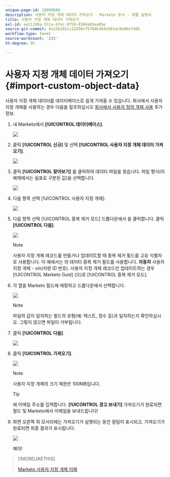 ```yaml
---
unique-page-id: 10099680
description: 사용자 지정 개체 데이터 가져오기 - Marketo 문서 - 제품 설명서
title: 사용자 지정 개체 데이터 가져오기
exl-id: ee11199a-57ca-47ec-8f59-8384a93ea05e
source-git-commit: 4a33b192cc22550c75769b383e261ac0a86e7ddb
workflow-type: tm+mt
source-wordcount: '233'
ht-degree: 0%

---
```


# 사용자 지정 개체 데이터 가져오기 {#import-custom-object-data}

사용자 지정 개체 데이터를 데이터베이스로 쉽게 가져올 수 있습니다. 회사에서 사용자 지정 개체를 사용하는 경우 다음을 참조하십시오 [회사에서 사용자 정의 객체 사용](/help/marketo/product-docs/administration/marketo-custom-objects/understanding-marketo-custom-objects.md#using-custom-objects-with-companies) 추가 정보.

1. 내 Marketo에서 **[!UICONTROL 데이터베이스]**.

   ![](assets/import-custom-object-data-1.png)

1. 클릭 **[!UICONTROL 신규]** 및 선택 **[!UICONTROL 사용자 지정 개체 데이터 가져오기]**.

   ![](assets/import-custom-object-data-2.png)

1. 클릭 **[!UICONTROL 찾아보기]** 를 클릭하여 데이터 파일을 찾습니다. 파일 형식(이 예제에서는 쉼표로 구분된 값)을 선택합니다.

   ![](assets/import-custom-object-data-3.png)

1. 다음 항목 선택 [!UICONTROL 사용자 지정 개체].

   ![](assets/import-custom-object-data-4.png)

1. 다음 항목 선택 [!UICONTROL 중복 제거 모드] 드롭다운에서 을 클릭합니다. 클릭 **[!UICONTROL 다음]**.

   ![](assets/import-custom-object-data-5.png)

   >[!NOTE]
   >
   >사용자 지정 개체 레코드를 만들거나 업데이트할 때 중복 제거 필드를 고유 식별자로 사용합니다. 이 예에서는 의 데이터 중복 제거 필드를 사용합니다. **자동차** 사용자 지정 개체 - vin(차량 ID 번호). 사용자 지정 개체 레코드만 업데이트하는 경우 [!UICONTROL Marketo Guid] (으)로 [!UICONTROL 중복 제거 모드].

1. 각 열을 Marketo 필드에 매핑하고 드롭다운에서 선택합니다.

   ![](assets/import-custom-object-data-6.png)

   >[!NOTE]
   >
   >파일의 값이 일치하는 필드의 유형(예: 텍스트, 정수 등)과 일치하는지 확인하십시오. 그렇지 않으면 파일이 거부됩니다.

1. 클릭 **[!UICONTROL 다음]**.

   ![](assets/import-custom-object-data-7.png)

1. 클릭 **[!UICONTROL 가져오기]**.

   ![](assets/import-custom-object-data-8.png)

   >[!NOTE]
   >
   >사용자 지정 개체의 크기 제한은 100MB입니다.

   >[!TIP]
   >
   >에 이메일 주소를 입력합니다. **[!UICONTROL 경고 보내기]** 가져오기가 완료되면 필드 및 Marketo에서 이메일을 보내드립니다!

1. 화면 오른쪽 위 모서리에는 가져오기가 실행되는 동안 알림이 표시되고, 가져오기가 완료되면 최종 결과가 표시됩니다.

   ![](assets/import-custom-object-data-9.png)

   예이!

>[!MORELIKETHIS]
>
>[Marketo 사용자 지정 개체 이해](/help/marketo/product-docs/administration/marketo-custom-objects/understanding-marketo-custom-objects.md)
